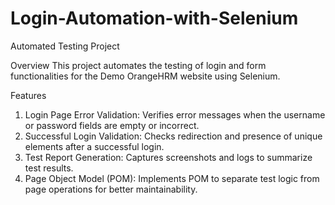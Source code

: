 # Login-Automation-with-Selenium

Automated Testing Project

Overview
This project automates the testing of login and form functionalities for the Demo OrangeHRM website using Selenium.

Features
1. Login Page Error Validation:
Verifies error messages when the username or password fields are empty or incorrect.
2. Successful Login Validation:
Checks redirection and presence of unique elements after a successful login.
3. Test Report Generation:
Captures screenshots and logs to summarize test results.
4. Page Object Model (POM):
Implements POM to separate test logic from page operations for better maintainability.
